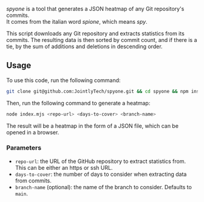 _spyone_ is a tool that generates a JSON heatmap of any Git repository's commits.  
It comes from the italian word _spione_, which means _spy_.

This script downloads any Git repository and extracts statistics from its commits. The resulting data is then sorted by commit count, and if there is a tie, by the sum of additions and deletions in descending order.

## Usage
To use this code, run the following command:

```bash
git clone git@github.com:JointlyTech/spyone.git && cd spyone && npm install
```

Then, run the following command to generate a heatmap:

```bash
node index.mjs <repo-url> <days-to-cover> <branch-name>
```

The result will be a heatmap in the form of a JSON file, which can be opened in a browser.

### Parameters
- `repo-url`: the URL of the GitHub repository to extract statistics from. This can be either an https or ssh URL.
- `days-to-cover`: the number of days to consider when extracting data from commits.
- `branch-name` (optional): the name of the branch to consider. Defaults to `main`.


